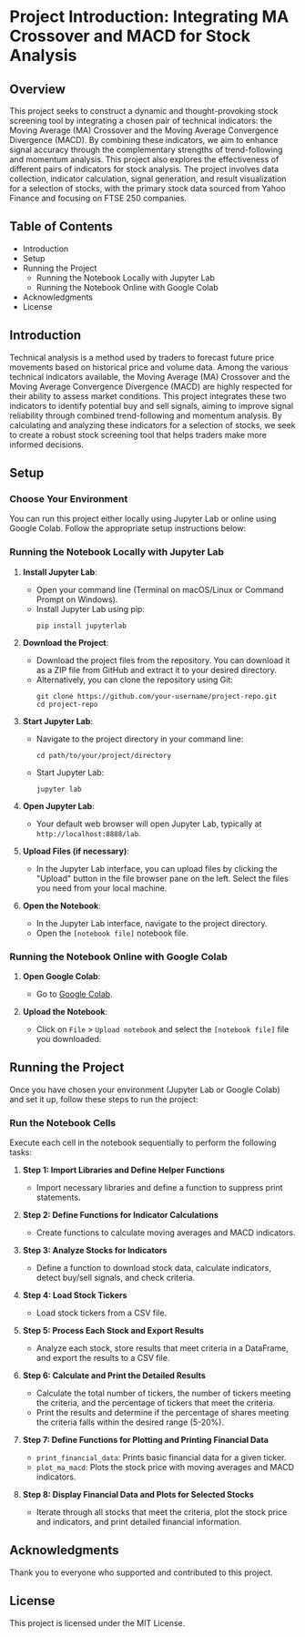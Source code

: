 # Project Introduction: Integrating MA Crossover and MACD for Stock Analysis

## Overview

This project seeks to construct a dynamic and thought-provoking stock screening tool by integrating a chosen pair of technical indicators: the Moving Average (MA) Crossover and the Moving Average Convergence Divergence (MACD). By combining these indicators, we aim to enhance signal accuracy through the complementary strengths of trend-following and momentum analysis. This project also explores the effectiveness of different pairs of indicators for stock analysis. The project involves data collection, indicator calculation, signal generation, and result visualization for a selection of stocks, with the primary stock data sourced from Yahoo Finance and focusing on FTSE 250 companies.

## Table of Contents

- Introduction
- Setup
- Running the Project
  - Running the Notebook Locally with Jupyter Lab
  - Running the Notebook Online with Google Colab
- Acknowledgments
- License

## Introduction

Technical analysis is a method used by traders to forecast future price movements based on historical price and volume data. Among the various technical indicators available, the Moving Average (MA) Crossover and the Moving Average Convergence Divergence (MACD) are highly respected for their ability to assess market conditions. This project integrates these two indicators to identify potential buy and sell signals, aiming to improve signal reliability through combined trend-following and momentum analysis. By calculating and analyzing these indicators for a selection of stocks, we seek to create a robust stock screening tool that helps traders make more informed decisions. 

## Setup

### Choose Your Environment

You can run this project either locally using Jupyter Lab or online using Google Colab. Follow the appropriate setup instructions below:

### Running the Notebook Locally with Jupyter Lab

1. **Install Jupyter Lab**:
   - Open your command line (Terminal on macOS/Linux or Command Prompt on Windows).
   - Install Jupyter Lab using pip:
     ```
     pip install jupyterlab
     ```

2. **Download the Project**:
   - Download the project files from the repository. You can download it as a ZIP file from GitHub and extract it to your desired directory.
   - Alternatively, you can clone the repository using Git:
     ```
     git clone https://github.com/your-username/project-repo.git
     cd project-repo
     ```

3. **Start Jupyter Lab**:
   - Navigate to the project directory in your command line:
     ```
     cd path/to/your/project/directory
     ```
   - Start Jupyter Lab:
     ```
     jupyter lab
     ```

4. **Open Jupyter Lab**:
   - Your default web browser will open Jupyter Lab, typically at `http://localhost:8888/lab`.

5. **Upload Files (if necessary)**:
   - In the Jupyter Lab interface, you can upload files by clicking the "Upload" button in the file browser pane on the left. Select the files you need from your local machine.

6. **Open the Notebook**:
   - In the Jupyter Lab interface, navigate to the project directory.
   - Open the `[notebook file]` notebook file.

### Running the Notebook Online with Google Colab

1. **Open Google Colab**:
   - Go to [Google Colab](https://colab.research.google.com/).

2. **Upload the Notebook**:
   - Click on `File` > `Upload notebook` and select the `[notebook file]` file you downloaded.

## Running the Project

Once you have chosen your environment (Jupyter Lab or Google Colab) and set it up, follow these steps to run the project:

### Run the Notebook Cells

Execute each cell in the notebook sequentially to perform the following tasks:

1. **Step 1: Import Libraries and Define Helper Functions**
   - Import necessary libraries and define a function to suppress print statements.

2. **Step 2: Define Functions for Indicator Calculations**
   - Create functions to calculate moving averages and MACD indicators.

3. **Step 3: Analyze Stocks for Indicators**
   - Define a function to download stock data, calculate indicators, detect buy/sell signals, and check criteria.

4. **Step 4: Load Stock Tickers**
   - Load stock tickers from a CSV file.

5. **Step 5: Process Each Stock and Export Results**
   - Analyze each stock, store results that meet criteria in a DataFrame, and export the results to a CSV file.

6. **Step 6: Calculate and Print the Detailed Results**
   - Calculate the total number of tickers, the number of tickers meeting the criteria, and the percentage of tickers that meet the criteria.
   - Print the results and determine if the percentage of shares meeting the criteria falls within the desired range (5-20%).

7. **Step 7: Define Functions for Plotting and Printing Financial Data**
   - `print_financial_data`: Prints basic financial data for a given ticker.
   - `plot_ma_macd`: Plots the stock price with moving averages and MACD indicators.

8. **Step 8: Display Financial Data and Plots for Selected Stocks**
   - Iterate through all stocks that meet the criteria, plot the stock price and indicators, and print detailed financial information.

## Acknowledgments

Thank you to everyone who supported and contributed to this project.

## License

This project is licensed under the MIT License.
